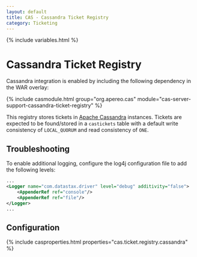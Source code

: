```yaml
---
layout: default
title: CAS - Cassandra Ticket Registry
category: Ticketing
---
```


{% include variables.html %}

# Cassandra Ticket Registry

Cassandra integration is enabled by including the following dependency in the WAR overlay:

{% include casmodule.html group="org.apereo.cas" module="cas-server-support-cassandra-ticket-registry" %}

This registry stores tickets in [Apache Cassandra](http://cassandra.apache.org/) instances. Tickets are expected to be found/stored in a `castickets` table with a default write consistency of `LOCAL_QUORUM` and read consistency of `ONE`.

## Troubleshooting

To enable additional logging, configure the log4j configuration file to add the following levels:

```xml
...
<Logger name="com.datastax.driver" level="debug" additivity="false">
    <AppenderRef ref="console"/>
    <AppenderRef ref="file"/>
</Logger>
...
```

## Configuration

{% include casproperties.html properties="cas.ticket.registry.cassandra" %}


